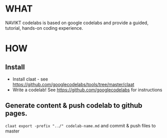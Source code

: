 # WHAT

NAVIKT codelabs is based on google codelabs and provide a guided, tutorial, hands-on coding experience.

# HOW

## Install 

* Install claat - see https://github.com/googlecodelabs/tools/tree/master/claat 
* Write a codelab! See https://github.com/googlecodelabs for instructions

## Generate content & push codelab to github pages. 

`claat export -prefix "../" codelab-name.md` and commit & push files to master






